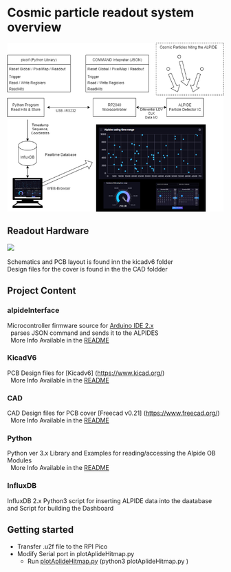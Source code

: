 # Cosmic particle readout system overview
 <img src="images/overview.drawio.png" width="700">
 
## Readout Hardware
 <img src="images/board.png" width="500">
 
Schematics and PCB layout is found inn the kicadv6 folder   \
Design files for the cover is found in the the CAD foldder 

## Project Content 
### alpideInterface
Microcontroller firmware source for [Arduino IDE 2.x](https://github.com/arduino/arduino-ide) \
&nbsp; parses JSON command and sends it to the ALPIDES \
&nbsp; More Info Available in the [README](/ArduinoV2/README.md) 

### KicadV6  
PCB Design files for [Kicadv6] (https://www.kicad.org/) \
&nbsp; More Info Available in the [README](/KicadV6/README.md) 

### CAD  
CAD Design files for PCB cover [Freecad v0.21] (https://www.freecad.org/) \
&nbsp; More Info Available in the [README](/CAD/README.md) 


### Python
Python ver 3.x Library and Examples for reading/accessing the Alpide OB Modules \
&nbsp; More Info Available in the [README](/Python/README.md)



### InfluxDB
InfluxDB 2.x Python3 script for inserting ALPIDE data into the daatabase and Script for building the Dashboard

## Getting started
- Transfer .u2f file to the RPI Pico
- Modify Serial port in plotAplideHitmap.py
  - Run [plotAplideHitmap.py](/Python/plotAplideHitmap.py) (python3 plotAplideHitmap.py )
